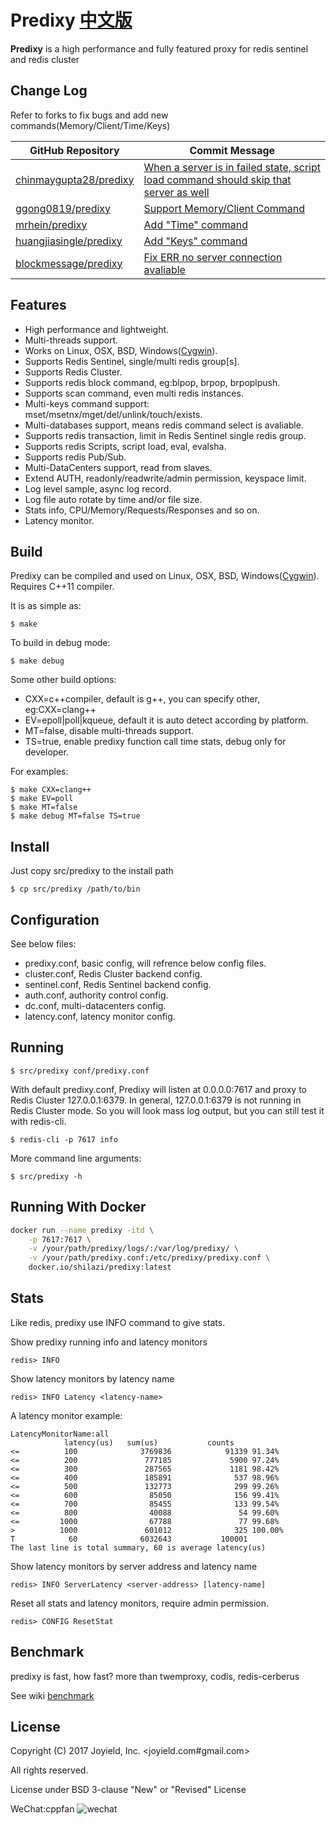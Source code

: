 # Predixy [中文版](./README_CN.md)

**Predixy** is a high performance and fully featured proxy for redis sentinel and redis cluster

## Change Log

Refer to forks to fix bugs and add new commands(Memory/Client/Time/Keys)

|GitHub Repository| Commit Message|
|---|---|
|[chinmaygupta28/predixy](https://github.com/chinmaygupta28/predixy)|[When a server is in failed state, script load command should skip that server as well](https://github.com/joyieldInc/predixy/compare/master...chinmaygupta28:predixy:master)|
|[ggong0819/predixy](https://github.com/ggong0819/predixy)|[Support Memory/Client Command](https://github.com/joyieldInc/predixy/compare/master...ggong0819:predixy:master)|
|[mrhein/predixy](https://github.com/mrhein/predixy)|[Add "Time" command](https://github.com/joyieldInc/predixy/compare/master...mrhein:predixy:master)|
|[huangjiasingle/predixy](https://github.com/huangjiasingle/predixy)|[Add "Keys" command](https://github.com/joyieldInc/predixy/compare/master...huangjiasingle:predixy:master)|
|[blockmessage/predixy](https://github.com/blockmessage/predixy/tree/fix-no-server-connection-available)|[Fix ERR no server connection avaliable](https://github.com/joyieldInc/predixy/compare/master...blockmessage:predixy:fix-no-server-connection-available)|

## Features

+ High performance and lightweight.
+ Multi-threads support.
+ Works on Linux, OSX, BSD, Windows([Cygwin](http://www.cygwin.com/)).
+ Supports Redis Sentinel, single/multi redis group[s].
+ Supports Redis Cluster.
+ Supports redis block command, eg:blpop, brpop, brpoplpush.
+ Supports scan command, even multi redis instances.
+ Multi-keys command support: mset/msetnx/mget/del/unlink/touch/exists.
+ Multi-databases support, means redis command select is avaliable.
+ Supports redis transaction, limit in Redis Sentinel single redis group.
+ Supports redis Scripts, script load, eval, evalsha.
+ Supports redis Pub/Sub.
+ Multi-DataCenters support, read from slaves.
+ Extend AUTH, readonly/readwrite/admin permission, keyspace limit.
+ Log level sample, async log record.
+ Log file auto rotate by time and/or file size.
+ Stats info, CPU/Memory/Requests/Responses and so on.
+ Latency monitor.

## Build

Predixy can be compiled and used on Linux, OSX, BSD, Windows([Cygwin](http://www.cygwin.com/)). Requires C++11 compiler.

It is as simple as:

    $ make

To build in debug mode:

    $ make debug

Some other build options:
+ CXX=c++compiler, default is g++, you can specify other, eg:CXX=clang++
+ EV=epoll|poll|kqueue, default it is auto detect according by platform.
+ MT=false, disable multi-threads support.
+ TS=true, enable predixy function call time stats, debug only for developer.

For examples:

    $ make CXX=clang++
    $ make EV=poll
    $ make MT=false
    $ make debug MT=false TS=true

## Install

Just copy src/predixy to the install path

    $ cp src/predixy /path/to/bin

## Configuration

See below files:
+ predixy.conf, basic config, will refrence below config files.
+ cluster.conf, Redis Cluster backend config.
+ sentinel.conf, Redis Sentinel backend config.
+ auth.conf, authority control config.
+ dc.conf, multi-datacenters config.
+ latency.conf, latency monitor config.

## Running

    $ src/predixy conf/predixy.conf

With default predixy.conf, Predixy will listen at 0.0.0.0:7617 and
proxy to Redis Cluster 127.0.0.1:6379.
In general, 127.0.0.1:6379 is not running in Redis Cluster mode.
So you will look mass log output, but you can still test it with redis-cli.

    $ redis-cli -p 7617 info

More command line arguments:

    $ src/predixy -h

## Running With Docker

```bash
docker run --name predixy -itd \
    -p 7617:7617 \
    -v /your/path/predixy/logs/:/var/log/predixy/ \
    -v /your/path/predixy.conf:/etc/predixy/predixy.conf \
    docker.io/shilazi/predixy:latest
```

## Stats

Like redis, predixy use INFO command to give stats.

Show predixy running info and latency monitors

    redis> INFO

Show latency monitors by latency name

    redis> INFO Latency <latency-name>

A latency monitor example:

    LatencyMonitorName:all
                latency(us)   sum(us)           counts
    <=          100              3769836            91339 91.34%
    <=          200               777185             5900 97.24%
    <=          300               287565             1181 98.42%
    <=          400               185891              537 98.96%
    <=          500               132773              299 99.26%
    <=          600                85050              156 99.41%
    <=          700                85455              133 99.54%
    <=          800                40088               54 99.60%
    <=         1000                67788               77 99.68%
    >          1000               601012              325 100.00%
    T            60              6032643           100001
    The last line is total summary, 60 is average latency(us)


Show latency monitors by server address and latency name

    redis> INFO ServerLatency <server-address> [latency-name]

Reset all stats and latency monitors, require admin permission.

    redis> CONFIG ResetStat

## Benchmark

predixy is fast, how fast? more than twemproxy, codis, redis-cerberus

See wiki
[benchmark](https://github.com/joyieldInc/predixy/wiki/Benchmark)

## License

Copyright (C) 2017 Joyield, Inc. <joyield.com#gmail.com>

All rights reserved.

License under BSD 3-clause "New" or "Revised" License

WeChat:cppfan ![wechat](https://github.com/joyieldInc/predixy/blob/master/doc/wechat-cppfan.jpeg)
